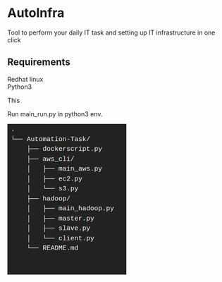 # AutoInfra

Tool to perform your daily IT task and setting up IT infrastructure in one click

## Requirements

Redhat linux<br />
Python3 


This 

Run main_run.py in python3 env.

![](Automation.png)


